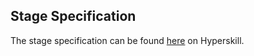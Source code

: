 ## Stage Specification

The stage specification can be found [here](https://hyperskill.org/projects/91/stages/504/implement) on Hyperskill.